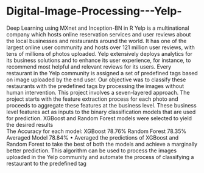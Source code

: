 # Digital-Image-Processing---Yelp-
Deep Learning using MXnet and Inception-BN in R
 Yelp is a multinational company which hosts online reservation services and user reviews about the local businesses and restaurants around the world. 
 It has one of the largest online user community and hosts over 121 million user reviews, with tens of millions of photos uploaded. 
 Yelp extensively deploys analytics for its business solutions and to enhance its user experience, for instance, to recommend most helpful and relevant reviews for its users. 
 Every restaurant in the Yelp community is assigned a set of predefined tags based on image uploaded by the end user. 
 Our objective was to classify these restaurants with the predefined tags by processing the images without human intervention. 
 This project involves a seven-layered approach. 
 The project starts with the feature extraction process for each photo and proceeds to aggregate these features at the business level. 
 These business level features act as inputs to the binary classification models that are used for prediction. 
 XGBoost and Random Forest models were selected to yield the desired results  
 The Accuracy for each model: XGBoost 78.76% Random Forest 78.35% Averaged Model 78.84% •
 Averaged the predictions of XGBoost and Random Forest to take the best of both the models and achieve a marginally better prediction.
 This algorithm can be used to process the images uploaded in the Yelp community and automate the process of classifying a restaurant to the predefined tag
